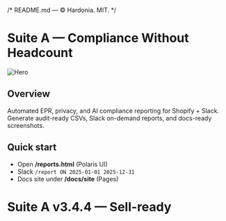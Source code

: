 /* README.md — © Hardonia. MIT. */
# Suite A — Compliance Without Headcount

![Hero](docs/assets/hero.png)

## Overview
Automated EPR, privacy, and AI compliance reporting for Shopify + Slack. Generate audit-ready CSVs, Slack on-demand reports, and docs-ready screenshots.

## Quick start
- Open **/reports.html** (Polaris UI)
- Slack `/report ON 2025-01-01 2025-12-31`
- Docs site under **/docs/site** (Pages)

# Suite A v3.4.4 — Sell-ready
